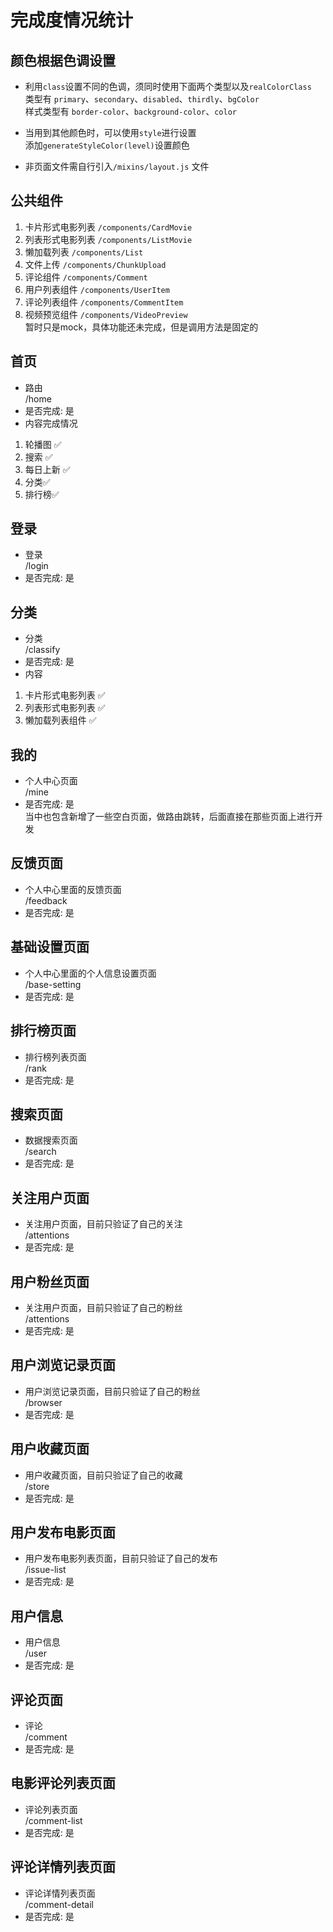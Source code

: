 
# 完成度情况统计  

## 颜色根据色调设置  
- 利用`class`设置不同的色调，须同时使用下面两个类型以及`realColorClass`  
类型有 `primary`、`secondary`、`disabled`、`thirdly`、`bgColor`  
样式类型有 `border-color`、`background-color`、`color`  

- 当用到其他颜色时，可以使用`style`进行设置  
添加`generateStyleColor(level)`设置颜色   

- 非页面文件需自行引入`/mixins/layout.js` 文件  

## 公共组件  

1. 卡片形式电影列表 `/components/CardMovie`  
2. 列表形式电影列表 `/components/ListMovie`  
3. 懒加载列表  `/components/List`  
4. 文件上传  `/components/ChunkUpload`  
5. 评论组件 `/components/Comment`  
6. 用户列表组件 `/components/UserItem`  
7. 评论列表组件 `/components/CommentItem`  
8. 视频预览组件 `/components/VideoPreview`  
暂时只是mock，具体功能还未完成，但是调用方法是固定的  

## 首页 
- 路由  
/home 
- 是否完成: 是  
- 内容完成情况
1. 轮播图 ✅    
2. 搜索 ✅   
3. 每日上新 ✅  
4. 分类✅  
5. 排行榜✅  

## 登录  
- 登录   
/login 
- 是否完成: 是  

## 分类  
- 分类  
/classify  
- 是否完成: 是  
- 内容  
1. 卡片形式电影列表  ✅
2. 列表形式电影列表  ✅
3. 懒加载列表组件  ✅  

## 我的  
- 个人中心页面  
/mine  
- 是否完成: 是  
当中也包含新增了一些空白页面，做路由跳转，后面直接在那些页面上进行开发  

## 反馈页面  
- 个人中心里面的反馈页面  
/feedback  
- 是否完成: 是  

## 基础设置页面  
- 个人中心里面的个人信息设置页面  
/base-setting  
- 是否完成: 是  

## 排行榜页面  
- 排行榜列表页面  
/rank  
- 是否完成: 是  

## 搜索页面  
- 数据搜索页面  
/search  
- 是否完成: 是  

## 关注用户页面  
- 关注用户页面，目前只验证了自己的关注  
/attentions  
- 是否完成: 是  

## 用户粉丝页面  
- 关注用户页面，目前只验证了自己的粉丝  
/attentions  
- 是否完成: 是   

## 用户浏览记录页面  
- 用户浏览记录页面，目前只验证了自己的粉丝  
/browser  
- 是否完成: 是   

## 用户收藏页面  
- 用户收藏页面，目前只验证了自己的收藏  
/store  
- 是否完成: 是  

## 用户发布电影页面  
- 用户发布电影列表页面，目前只验证了自己的发布  
/issue-list  
- 是否完成: 是  

## 用户信息  
- 用户信息  
/user    
- 是否完成: 是  

## 评论页面  
- 评论  
/comment     
- 是否完成: 是  

## 电影评论列表页面
- 评论列表页面  
/comment-list  
- 是否完成: 是  

## 评论详情列表页面
- 评论详情列表页面  
/comment-detail  
- 是否完成: 是  
